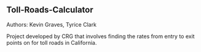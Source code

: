 Toll-Roads-Calculator
---------------------

Authors: Kevin Graves, Tyrice Clark

Project developed by CRG that involves finding the rates from entry to exit points on for toll roads in 
California.
